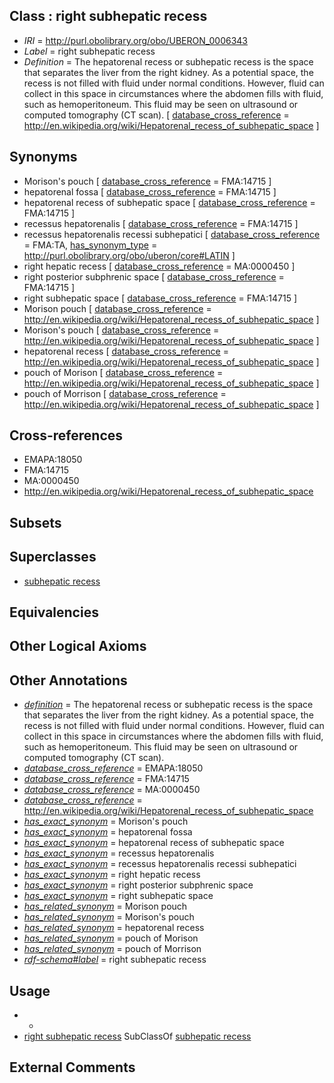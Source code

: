 
## Class : right subhepatic recess

 * *IRI* = http://purl.obolibrary.org/obo/UBERON_0006343
 * *Label* = right subhepatic recess
 * *Definition* = The hepatorenal recess or subhepatic recess is the space that separates the liver from the right kidney. As a potential space, the recess is not filled with fluid under normal conditions. However, fluid can collect in this space in circumstances where the abdomen fills with fluid, such as hemoperitoneum. This fluid may be seen on ultrasound or computed tomography (CT scan). [ [database_cross_reference](../../ef/oboInOwl#hasDbXref.md) = http://en.wikipedia.org/wiki/Hepatorenal_recess_of_subhepatic_space ]

## Synonyms

 * Morison's pouch [ [database_cross_reference](../../ef/oboInOwl#hasDbXref.md) = FMA:14715 ]
 * hepatorenal fossa [ [database_cross_reference](../../ef/oboInOwl#hasDbXref.md) = FMA:14715 ]
 * hepatorenal recess of subhepatic space [ [database_cross_reference](../../ef/oboInOwl#hasDbXref.md) = FMA:14715 ]
 * recessus hepatorenalis [ [database_cross_reference](../../ef/oboInOwl#hasDbXref.md) = FMA:14715 ]
 * recessus hepatorenalis recessi subhepatici [ [database_cross_reference](../../ef/oboInOwl#hasDbXref.md) = FMA:TA, [has_synonym_type](../../pe/oboInOwl#hasSynonymType.md) = http://purl.obolibrary.org/obo/uberon/core#LATIN ]
 * right hepatic recess [ [database_cross_reference](../../ef/oboInOwl#hasDbXref.md) = MA:0000450 ]
 * right posterior subphrenic space [ [database_cross_reference](../../ef/oboInOwl#hasDbXref.md) = FMA:14715 ]
 * right subhepatic space [ [database_cross_reference](../../ef/oboInOwl#hasDbXref.md) = FMA:14715 ]
 * Morison pouch [ [database_cross_reference](../../ef/oboInOwl#hasDbXref.md) = http://en.wikipedia.org/wiki/Hepatorenal_recess_of_subhepatic_space ]
 * Morison's pouch [ [database_cross_reference](../../ef/oboInOwl#hasDbXref.md) = http://en.wikipedia.org/wiki/Hepatorenal_recess_of_subhepatic_space ]
 * hepatorenal recess [ [database_cross_reference](../../ef/oboInOwl#hasDbXref.md) = http://en.wikipedia.org/wiki/Hepatorenal_recess_of_subhepatic_space ]
 * pouch of Morison [ [database_cross_reference](../../ef/oboInOwl#hasDbXref.md) = http://en.wikipedia.org/wiki/Hepatorenal_recess_of_subhepatic_space ]
 * pouch of Morrison [ [database_cross_reference](../../ef/oboInOwl#hasDbXref.md) = http://en.wikipedia.org/wiki/Hepatorenal_recess_of_subhepatic_space ]

## Cross-references

 * EMAPA:18050
 * FMA:14715
 * MA:0000450
 * http://en.wikipedia.org/wiki/Hepatorenal_recess_of_subhepatic_space

## Subsets


## Superclasses

 * [subhepatic recess](../../UBERON/42/UBERON_0006442.md)

## Equivalencies


## Other Logical Axioms


## Other Annotations

 * *[definition](../../IAO/15/IAO_0000115.md)* = The hepatorenal recess or subhepatic recess is the space that separates the liver from the right kidney. As a potential space, the recess is not filled with fluid under normal conditions. However, fluid can collect in this space in circumstances where the abdomen fills with fluid, such as hemoperitoneum. This fluid may be seen on ultrasound or computed tomography (CT scan).
 * *[database_cross_reference](../../ef/oboInOwl#hasDbXref.md)* = EMAPA:18050
 * *[database_cross_reference](../../ef/oboInOwl#hasDbXref.md)* = FMA:14715
 * *[database_cross_reference](../../ef/oboInOwl#hasDbXref.md)* = MA:0000450
 * *[database_cross_reference](../../ef/oboInOwl#hasDbXref.md)* = http://en.wikipedia.org/wiki/Hepatorenal_recess_of_subhepatic_space
 * *[has_exact_synonym](../../ym/oboInOwl#hasExactSynonym.md)* = Morison's pouch
 * *[has_exact_synonym](../../ym/oboInOwl#hasExactSynonym.md)* = hepatorenal fossa
 * *[has_exact_synonym](../../ym/oboInOwl#hasExactSynonym.md)* = hepatorenal recess of subhepatic space
 * *[has_exact_synonym](../../ym/oboInOwl#hasExactSynonym.md)* = recessus hepatorenalis
 * *[has_exact_synonym](../../ym/oboInOwl#hasExactSynonym.md)* = recessus hepatorenalis recessi subhepatici
 * *[has_exact_synonym](../../ym/oboInOwl#hasExactSynonym.md)* = right hepatic recess
 * *[has_exact_synonym](../../ym/oboInOwl#hasExactSynonym.md)* = right posterior subphrenic space
 * *[has_exact_synonym](../../ym/oboInOwl#hasExactSynonym.md)* = right subhepatic space
 * *[has_related_synonym](../../ym/oboInOwl#hasRelatedSynonym.md)* = Morison pouch
 * *[has_related_synonym](../../ym/oboInOwl#hasRelatedSynonym.md)* = Morison's pouch
 * *[has_related_synonym](../../ym/oboInOwl#hasRelatedSynonym.md)* = hepatorenal recess
 * *[has_related_synonym](../../ym/oboInOwl#hasRelatedSynonym.md)* = pouch of Morison
 * *[has_related_synonym](../../ym/oboInOwl#hasRelatedSynonym.md)* = pouch of Morrison
 * *[rdf-schema#label](../../el/rdf-schema#label.md)* = right subhepatic recess

## Usage

 * -
 * [right subhepatic recess](../../UBERON/43/UBERON_0006343.md) SubClassOf [subhepatic recess](../../UBERON/42/UBERON_0006442.md)

## External Comments

